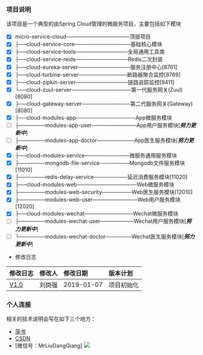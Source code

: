 ### 项目说明
该项目是一个典型的由Spring Cloud管理的微服务项目，主要包括如下模块

- [x] micro-service-cloud─────────────────顶层项目<br>
- [x] ├──cloud-service-core───────────────基础核心模块<br>
- [x] ├──cloud-service-tools──────────────全局通用工具类<br>
- [x] ├──cloud-service-reids──────────────Redis二次封装<br>
- [x] ├──cloud-eureka-server──────────────服务注册中心[8761]<br>
- [x] ├──cloud-turbine-server─────────────断路器聚合监控[8769]<br>
- [x] ├──cloud-zipkin-server──────────────链路追踪监控[9411]<br>
- [x] └──cloud-zuul-server────────────────第一代服务网关(Zuul)[8080]<br>
- [x] ├──cloud-gateway-server─────────────第二代服务网关(Gateway)[8080]<br>
- [x] ├──cloud-modules-app────────────────App微服务模块<br>
- [ ] ├───────modules-app-user────────────App用户服务模块[***努力更新中***]<br>
- [ ] ├───────modules-app-doctor──────────App医生服务模块[***努力更新中***]<br>
- [x] ├──cloud-modules-service────────────微服务通用服务模块<br>
- [x] ├───────mongodb-file-service────────Mongodb文件服务模块[11010]<br>
- [x] ├───────redis-delay-service─────────延迟消费服务模块[11020]<br>
- [x] ├──cloud-modules-web────────────────Web微服务模块<br>
- [x] ├───────modules-web-security────────Web医生服务模块[12010]<br>
- [x] ├───────modules-web-user────────────Web用户服务模块[12020]<br>
- [x] ├──cloud-modules-wechat─────────────Wechat微服务模块<br>
- [ ] ├───────modules-wechat-user─────────Wechat用户服务模块[***努力更新中***]<br>
- [ ] └───────modules-wechat-doctor───────Wechat医生服务模块[***努力更新中***]<br>

* 修改日志

|修改日志|修改人|修改日期|版本计划|
|:----|:----|:----|:---|
|[V1.0](https://github.com/MrLiuGangQiang/micro-service-cloud/blob/master/README.md)|刘岗强|2019-01-07 |项目初始化|

### 个人连接
相关的技术说明会写在如下三个地方：
* [简书](https://www.jianshu.com/u/3642563a4185)
* [CSDN](https://blog.csdn.net/u010175879)
* [微信号：MrLiuGangQiang]
![](http://ovheeg7ro.bkt.clouddn.com/aLiangcode.jpg)
